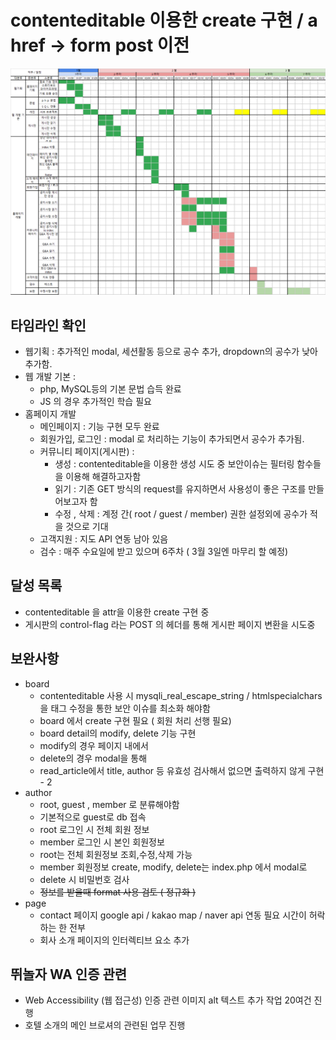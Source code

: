 # contenteditable 이용한 create 구현 / a href -> form post 이전


![타임라인_2월](./_img/timeline_2020_feb.png)

## 타임라인 확인
- 웹기획 : 추가적인 modal, 세션활동 등으로 공수 추가, dropdown의 공수가 낮아 추가함.
- 웹 개발 기본 : 
    - php, MySQL등의 기본 문법 습득 완료
    - JS 의 경우 추가적인 학습 필요
- 홈페이지 개발
    - 메인페이지 : 기능 구현 모두 완료
    - 회원가입, 로그인 : modal 로 처리하는 기능이 추가되면서 공수가 추가됨. 
    - 커뮤니티 페이지(게시판) : 
        - 생성 : contenteditable을 이용한 생성 시도 중 보안이슈는 필터링 함수들을 이용해 해결하고자함
        - 읽기 : 기존 GET 방식의 request를 유지하면서 사용성이 좋은 구조를 만들어보고자 함
        - 수정 , 삭제 : 계정 간( root / guest / member) 권한 설정외에 공수가 적을 것으로 기대
    - 고객지원 : 지도 API 연동 남아 있음
    - 검수 : 매주 수요일에 받고 있으며 6주차 ( 3월 3일엔 마무리 할 예정)


## 달성 목록
- contenteditable 을 attr을 이용한 create 구현 중 
- 게시판의 control-flag 라는 POST 의 헤더를 통해 게시판 페이지 변환을 시도중 


##  보완사항
- board
    - contenteditable 사용 시 mysqli_real_escape_string / htmlspecialchars 을 태그 수정을 통한 보안 이슈를 최소화 해야함
    - board 에서  create 구현 필요 ( 회원 처리 선행 필요)
    - board detail의 modify, delete 기능 구현
    - modify의 경우 페이지 내에서 
    - delete의 경우 modal을 통해
    - read_article에서 title, author 등 유효성 검사해서 없으면 출력하지 않게 구현 - 2 
- author
    - root, guest , member 로 분류해야함
    - 기본적으로 guest로 db 접속
    - root 로그인 시 전체 회원 정보
    - member 로그인 시 본인 회원정보
    - root는 전체 회원정보 조회,수정,삭제 가능
    - member 회원정보 create, modify, delete는 index.php 에서 modal로  
    - delete 시 비밀번호 검사
    - ~~정보를 받을때 format 사용 검토 ( 정규화 )~~
- page 
    - contact 페이지 google api / kakao map / naver api 연동 필요 시간이 허락하는 한 전부
    - 회사 소개 페이지의 인터렉티브 요소 추가


## 뛰놀자 WA 인증 관련 
 - Web  Accessibility (웹 접근성) 인증 관련 이미지 alt 텍스트 추가 작업 20여건 진행
 - 호텔 소개의 메인 브로셔의 관련된 업무 진행